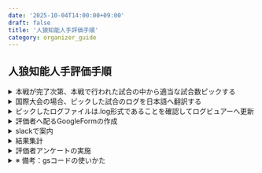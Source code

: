 ```yaml
---
date: '2025-10-04T14:00:00+09:00'
draft: false
title: '人狼知能人手評価手順'
category: organizer_guide
---
```


## 人狼知能人手評価手順

<details>
<summary>本戦が完了次第、本戦で行われた試合の中から適当な試合数ピックする</summary>

[aiwolf-nlp-log-picker](https://github.com/aiwolfdial/aiwolf-nlp-log-picker)
各チームの出場回数と役職担当回数がなるべく均一になるように設定済み

</details>

<details>
<summary>国際大会の場合、ピックした試合のログを日本語へ翻訳する</summary>

[aiwolf-nlp-log-translator](https://github.com/aiwolfdial/aiwolf-nlp-log-translator)

</details>

<details>
<summary>ピックしたログファイルは.log形式であることを確認してログビュアーへ更新</summary>

[aiwolf-nlp-viewer](https://github.com/aiwolfdial/aiwolf-nlp-viewer)

- `aiwolf-nlp-viewer/static/assets/` 以下に保存
- 5人村ログフォルダ：`_truck5`、13人村ログフォルダ：`_truck13` で識別
- 国際大会の場合は英語版も更新：`_en` で識別

</details>

<details>
<summary> 評価者へ配るGoogleFormの作成</summary>

フォームの作成はこちらの
[スプレッドシート](https://docs.google.com/spreadsheets/d/1VQLYCpSdBoyq1TxWM9OeoZue4oXOtPjFTQEpDMKnf98/edit?usp=sharing) から AppScripts を実行。

1. スプレッドシートに評価用のログファイルリンクを追加
   → `log_link_5`, `log_link_13` の A列に、行ごとに `http` から始まるゲームログのリンクを記述
   ※ `log_link13` シート参考。

2. コード内該当部分の修正
   - 7行目：`playerNum`
   - 24行目：`sheetName`

3. `createFormMain` を実行

分担評価も可能：[参考フォーム](https://docs.google.com/forms/d/1dLSN6w_gLY7MZeUxOtjVfWIj8cJn4GrBEgH0ZHqD5tc/edit)

</details>

<details>
<summary>slackで案内</summary>
    GoogleFormのリンクを評価者へ配布する<br>
</details>

<details>
<summary>結果集計</summary>

[5人村分析](https://docs.google.com/spreadsheets/d/19LyLTa02Sv2CSXgGT4vA6PpOBDRpAxprxeWU_6qTMW8/edit?usp=sharing)

- `log_link` シートを作成
  A列に行ごとに `http` から始まるゲームログのリンクを記述
  ※ `log_link` シート参考。
- `split.gs`（`createGameSpreadSheet`）, `totalling.gs`（`main`）を実行
- `totalling.gs` で生成された `totalling` シートから各評価項目ごとのチームのスコア平均をまとめた**総合評価の表**を作成。
  `-A` や `-B` など複数エージェントを出場させたチームがいた場合は、それらを**統合させた場合の表も作成**する。
  詳細はリンクの `totalling` シート参照。

[13人村分析](https://docs.google.com/spreadsheets/d/1qZQjjameUV0dH41rJBb1l2jLAqbswDGhPKPSrfrpnGg/edit?usp=sharing)

- `log_link` シートを作成
  A列に行ごとに `http` から始まるゲームログのリンクを記述
  ※ `log_link` シート参考。
- `split.gs`（`createGameSpreadSheet`）, `totalling.gs`（`main`）を実行
- `totalling.gs` で生成された `totalling` シートから各評価項目ごとのチームのスコア平均をまとめた**総合評価の表**を作成。
  `-A` や `-B` など複数エージェントを出場させたチームがいた場合は、それらを**統合させた場合の表も作成**する。
  詳細はリンクの `totalling` シート参照。

</details>

<details>
<summary>評価者アンケートの実施</summary>

[こちら](https://docs.google.com/forms/d/16gtDxyZttEbWw7cErXPTTNV-_UdK-Z5h0QCB-rYYjKY/edit)を適宜編集して配布。
</details>

<details>
<summary>※ 備考：gsコードの使いかた</summary>

    拡張機能→AppScript

    該当コードエディタに移動後実行をクリック

    初回実行の場合：

    承認が必要です：権限を確認

    アカウントの選択：kanolab.share@gmail.com

    このアプリはGoogleで確認されていません：詳細→無題のプロジェクト（安全ではないページ）に移動

    無題のプロジェクトがGoogleアカウントへのアクセスを求めています：すべて選択→続行
</details>

